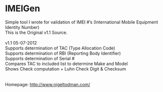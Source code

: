 # IMEIGen
Simple tool I wrote for validation of IMEI #’s (International Mobile Equipment Identity Number)
<br>
This is the Original v1.1 Source.
<br><br>
v1.1 05-07-2012<br>
Supports determination of TAC (Type Allocation Code)<br>
Supports determination of RBI (Reporting Body Identifier)<br>
Supports determination of Serial #<br>
Compares TAC to included list to determine Make and Model<br>
Shows Check computation + Luhn Check Digit & Checksum<br>
<br><br>
Homepage: http://www.nigeltodman.com/
